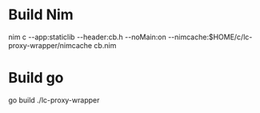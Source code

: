 # Build Nim
nim c --app:staticlib --header:cb.h --noMain:on --nimcache:$HOME/c/lc-proxy-wrapper/nimcache cb.nim

# Build go
go build
./lc-proxy-wrapper
